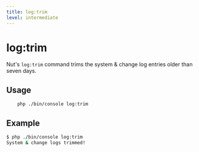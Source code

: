 ```yaml
---
title: log:trim
level: intermediate
---
```

log:trim
========

Nut's `log:trim` command trims the system & change log entries older than seven
days.

## Usage

```bash
    php ./bin/console log:trim
```


## Example

```bash
$ php ./bin/console log:trim
System & change logs trimmed!
```

